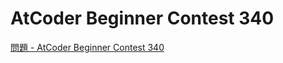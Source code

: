AtCoder Beginner Contest 340
===

[問題 - AtCoder Beginner Contest 340](https://atcoder.jp/contests/abc340/tasks)
